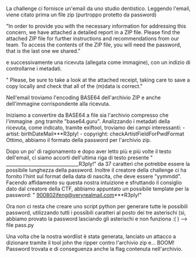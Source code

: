 La challenge ci fornisce un'email da uno studio dentistico. Leggendo l'email, viene citato prima un file zip (purtroppo protetto da password)

"In order to provide you with the necessary information for 
addressing this concern, we have attached a detailed report in a 
ZIP file. Please find the attached ZIP file for further instructions 
and recommendations from our team. To access the contents of 
the ZIP file, you will need the password, that is the last one we 
shared."

e successivamente una ricevuta (allegata come immagine), con un indizio di controllarne i metadati.

" Please, be sure to take a look at the attached receipt, taking care 
to save a copy locally and check that all of the (m)data is correct."

Nell'email troviamo l'encoding BASE64 dell'archivio ZIP e anche dell'immagine corrispondente alla ricevuta.

Iniziamo a convertire da BASE64 a file sia l'archivio compresso che l'immagine .png tramite "base64.guru".
Analizzando i metadati della ricevuta, come indicato, tramite exiftool, troviamo dei campi interessanti:
	- artist:  birthDateMail***R3ply!
	- copyright: checkArtistFieldForPwdFormat
Ottimo, abbiamo il formato della password per l'archivio zip.

Dopo un po' di ragionamento e dopo aver letto più e più volte il testo dell'email, ci siamo accorti dell'ultima riga di testo presente " _______________________________R3ply!" da 37 caratteri che potrebbe essere la possibile lunghezza della password.
Inoltre il creatore della challenge ci ha fornito l'hint sul format della data di nascita, che deve essere "yymmdd".
Facendo affidamento su questa nostra intuizione e sfruttando il consiglio dato dal creatore della CTF, abbiamo appuntato un possibile template per la password: " 900802jfeng@veryrealmail.com***R3ply!"

Ora non ci resta che creare uno script python per generare tutte le possibili password, utilizzando tutti i possibili caratteri al posto dei tre asterischi (sì, abbiamo provato la password lasciando gli asterischi e non funziona :( ) --> file pass.py

Una volta che la nostra wordlist è stata generata, lanciato un attacco a dizionare tramite il tool john the ripper contro l'archivio zip e... BOOM! Password trovata e di conseguenza anche la flag contenuta nell'archivio.

